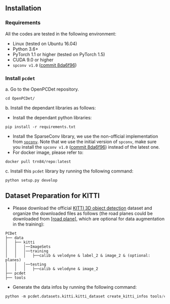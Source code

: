 ## Installation

### Requirements
All the codes are tested in the following environment:
* Linux (tested on Ubuntu 16.04)
* Python 3.6+
* PyTorch 1.1 or higher (tested on PyTorch 1.5)
* CUDA 9.0 or higher
* `spconv v1.0` ([commit 8da6f96](https://github.com/traveller59/spconv/tree/8da6f967fb9a054d8870c3515b1b44eca2103634))


### Install `pcdet`
a. Go to the OpenPCDet repository.
```
cd OpenPCDet/
```

b. Install the dependant libraries as follows:

* Install the dependant python libraries: 
```
pip install -r requirements.txt 
```

* Install the SparseConv library, we use the non-official implementation from [`spconv`](https://github.com/traveller59/spconv). 
Note that we use the initial version of `spconv`, make sure you install the `spconv v1.0` ([commit 8da6f96](https://github.com/traveller59/spconv/tree/8da6f967fb9a054d8870c3515b1b44eca2103634)) instead of the latest one.
* For docker image, please refer to:
```
docker pull trn84/repo:latest
```

c. Install this `pcdet` library by running the following command:
```shell
python setup.py develop
```


## Dataset Preparation for KITTI
* Please download the official [KITTI 3D object detection](http://www.cvlibs.net/datasets/kitti/eval_object.php?obj_benchmark=3d) dataset and organize the downloaded files as follows (the road planes could be downloaded from [[road plane]](https://drive.google.com/file/d/1d5mq0RXRnvHPVeKx6Q612z0YRO1t2wAp/view?usp=sharing), which are optional for data augmentation in the training):

```
PCDet
├── data
│   ├── kitti
│   │   │──ImageSets
│   │   │──training
│   │   │   ├──calib & velodyne & label_2 & image_2 & (optional: planes)
│   │   │──testing
│   │   │   ├──calib & velodyne & image_2
├── pcdet
├── tools
```

* Generate the data infos by running the following command: 
```python 
python -m pcdet.datasets.kitti.kitti_dataset create_kitti_infos tools/cfgs/dataset_configs/kitti_dataset.yaml
```
